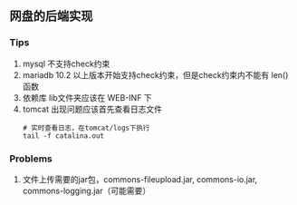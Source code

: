 ## 网盘的后端实现


### Tips
1. mysql 不支持check约束
2. mariadb 10.2 以上版本开始支持check约束，但是check约束内不能有 len()函数
3. 依赖库 lib文件夹应该在 WEB-INF 下
4. tomcat 出现问题应该首先查看日志文件
    ```shell
    # 实时查看日志，在tomcat/logs下执行
    tail -f catalina.out
    ```



### Problems

1. 文件上传需要的jar包，commons-fileupload.jar, commons-io.jar, commons-logging.jar（可能需要）